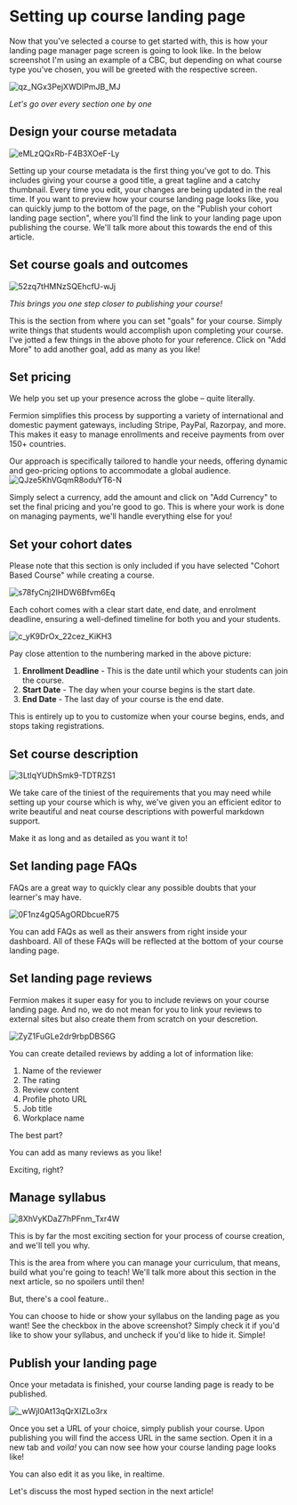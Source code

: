 # Setting up course landing page

Now that you've selected a course to get started with, this is how your landing page manager page screen is going to look like. In the below screenshot I'm using an example of a CBC, but depending on what course type you've chosen, you will be greeted with the respective screen.

![qz_NGx3PejXWDIPmJB_MJ](https://creator-assets.codedamn.com/fermion-instructor/01-08-2024/instructor_66467ae8ada1f52e23942268/qz_NGx3PejXWDIPmJB_MJ)

*Let's go over every section one by one*
## Design your course metadata

![eMLzQQxRb-F4B3XOeF-Ly](https://creator-assets.codedamn.com/fermion-instructor/01-08-2024/instructor_66467ae8ada1f52e23942268/eMLzQQxRb-F4B3XOeF-Ly)

Setting up your course metadata is the first thing you've got to do. This includes giving your course a good title, a great tagline and a catchy thumbnail. Every time you edit, your changes are being updated in the real time. If you want to preview how your course landing page looks like, you can quickly jump to the bottom of the page, on the "Publish your cohort landing page section", where you'll find the link to your landing page upon publishing the course. We'll talk more about this towards the end of this article.

## Set course goals and outcomes 

![52zq7tHMNzSQEhcfU-wJj](https://creator-assets.codedamn.com/fermion-instructor/01-08-2024/instructor_66467ae8ada1f52e23942268/52zq7tHMNzSQEhcfU-wJj)

*This brings you one step closer to publishing your course!*

This is the section from where you can set "goals" for your course. Simply write things that students would accomplish upon completing your course. I've jotted a few things in the above photo for your reference. Click on "Add More" to add another goal, add as many as you like! 

## Set pricing

We help you set up your presence across the globe – quite literally.

Fermion simplifies this process by supporting a variety of international and domestic payment gateways, including Stripe, PayPal, Razorpay, and more. This makes it easy to manage enrollments and receive payments from over 150+ countries.

Our approach is specifically tailored to handle your needs, offering dynamic and geo-pricing options to accommodate a global audience.
![QJze5KhVGqmR8oduYT6-N](https://creator-assets.codedamn.com/fermion-instructor/01-08-2024/instructor_66467ae8ada1f52e23942268/QJze5KhVGqmR8oduYT6-N)

Simply select a currency, add the amount and click on "Add Currency" to set the final pricing and you're good to go. This is where your work is done on managing payments, we'll handle everything else for you!

## Set your cohort dates

Please note that this section is only included if you have selected "Cohort Based Course" while creating a course. 

![s78fyCnj2IHDW6Bfvm6Eq](https://creator-assets.codedamn.com/fermion-instructor/01-08-2024/instructor_66467ae8ada1f52e23942268/s78fyCnj2IHDW6Bfvm6Eq)

Each cohort comes with a clear start date, end date, and enrolment deadline, ensuring a well-defined timeline for both you and your students.

![c_yK9DrOx_22cez_KiKH3](https://creator-assets.codedamn.com/fermion-instructor/01-08-2024/instructor_66467ae8ada1f52e23942268/c_yK9DrOx_22cez_KiKH3)

Pay close attention to the numbering marked in the above picture: 

1. **Enrollment Deadline** - This is the date until which your students can join the course.
2. **Start Date** - The day when your course begins is the start date.
3. **End Date** - The last day of your course is the end date. 

This is entirely up to you to customize when your course begins, ends, and stops taking registrations. 

## Set course description

![3LtlqYUDhSmk9-TDTRZS1](https://creator-assets.codedamn.com/fermion-instructor/01-08-2024/instructor_66467ae8ada1f52e23942268/3LtlqYUDhSmk9-TDTRZS1)

We take care of the tiniest of the requirements that you may need while setting up your course which is why, we've given you an efficient editor to write beautiful and neat course descriptions with powerful markdown support.

Make it as long and as detailed as you want it to!

## Set landing page FAQs

FAQs are a great way to quickly clear any possible doubts that your learner's may have. 

![0F1nz4gQ5AgORDbcueR75](https://creator-assets.codedamn.com/fermion-instructor/01-08-2024/instructor_66467ae8ada1f52e23942268/0F1nz4gQ5AgORDbcueR75)

You can add FAQs as well as their answers from right inside your dashboard. All of these FAQs will be reflected at the bottom of your course landing page. 

## Set landing page reviews

Fermion makes it super easy for you to include reviews on your course landing page. And no, we do not mean for you to link your reviews to external sites but also create them from scratch on your descretion. 

![ZyZ1FuGLe2dr9rbpDBS6G](https://creator-assets.codedamn.com/fermion-instructor/01-08-2024/instructor_66467ae8ada1f52e23942268/ZyZ1FuGLe2dr9rbpDBS6G)

You can create detailed reviews by adding a lot of information like: 
1. Name of the reviewer
2. The rating
3. Review content
4. Profile photo URL
5. Job title
6. Workplace name

The best part? 

You can add as many reviews as you like! 

Exciting, right? 

## Manage syllabus

![8XhVyKDaZ7hPFnm_Txr4W](https://creator-assets.codedamn.com/fermion-instructor/01-08-2024/instructor_66467ae8ada1f52e23942268/8XhVyKDaZ7hPFnm_Txr4W)

This is by far the most exciting section for your process of course creation, and we'll tell you why. 

This is the area from where you can manage your curriculum, that means, build what you're going to teach! We'll talk more about this section in the next article, so no spoilers until then! 

But, there's a cool feature.. 

You can choose to hide or show your syllabus on the landing page as you want! See the checkbox in the above screenshot? Simply check it if you'd like to show your syllabus, and uncheck if you'd like to hide it. Simple!

## Publish your landing page

Once your metadata is finished, your course landing page is ready to be published. 

![_wWjl0At13qQrXIZLo3rx](https://creator-assets.codedamn.com/fermion-instructor/01-08-2024/instructor_66467ae8ada1f52e23942268/_wWjl0At13qQrXIZLo3rx)

Once you set a URL of your choice, simply publish your course. Upon publishing you will find the access URL in the same section. Open it in a new tab and *voila!* you can now see how your course landing page looks like! 

You can also edit it as you like, in realtime. 



Let's discuss the most hyped section in the next article!  

